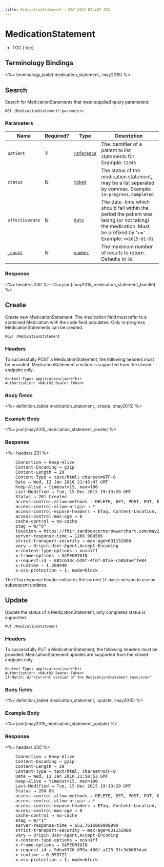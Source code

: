 ```yaml
---
title: MedicationStatement | MAY 2015 BALLOT API
---
```


# MedicationStatement

* TOC
{:toc}

## Terminology Bindings

<%= terminology_table(:medication_statement, :may2015) %>

## Search

Search for MedicationStatements that meet supplied query parameters:

    GET /MedicationStatement?:parameters

### Parameters

 Name            | Required? | Type          | Description
-----------------|-----------|---------------|------------------------------------------------------------------------------------------------------------------------------------------------------------
 `patient`       | Y         | [`reference`] | The identifier of a patient to list statements for. Example: `12345`
 `status`        | N         | [`token`]     | The status of the medication statement, may be a list separated by commas.  Example: `in-progress,completed`
 `effectivedate` | N         | [`date`]      | The date-time which should fall within the period the patient was taking (or not taking) the medication. Must be prefixed by '>='  Example: `>=2015-01-01`
 [`_count`]      | N         | [`number`]    | The maximum number of results to return. Defaults to `50`.

### Response

<%= headers 200 %>
<%= json(:may2015_medication_statement_bundle) %>

## Create

Create new MedicationStatement. The medication field must refer to a contained Medication with the code field populated.
Only in-progress MedicationStatements can be created.

    POST /MedicationStatement

### Headers

To successfully POST a MedicationStatement, the following headers must be provided. MedicationStatement creation is supported from the closed endpoint only.

    Content-Type: application/json+fhir
    Authorization: <OAuth2 Bearer Token>

### Body fields

<%= definition_table(:medication_statement, :create, :may2015) %>

### Example Body

<%= json(:may2015_medication_statement_create) %>

### Response

<%= headers 201 %>
<pre class="terminal">
    Connection → Keep-Alive
    Content-Encoding → gzip
    Content-Length → 20
    Content-Type → text/html; charset=UTF-8
    Date → Wed, 13 Jan 2016 21:45:47 GMT
    Keep-Alive → timeout=15, max=100
    Last-Modified → Tue, 15 Dec 2015 19:13:20 GMT
    Status → 201 Created
    access-control-allow-methods → DELETE, GET, POST, PUT, OPTIONS, HEAD
    access-control-allow-origin → *
    access-control-expose-headers → ETag, Content-Location, Location, X-Request-Id, WWW-Authenticate, Date
    access-control-max-age → 0
    cache-control → no-cache
    etag → W/"0"
    location → https://fhir.sandboxcernerpowerchart.com/may2015/d075cf8b-3261-481d-97e5-ba6c48d3b41f/MedicationStatement/20465903
    server-response-time → 1260.984596
    strict-transport-security → max-age=631152000
    vary → Origin,User-Agent,Accept-Encoding
    x-content-type-options → nosniff
    x-frame-options → SAMEORIGIN
    x-request-id → 682c633c-b20f-4f6f-8fae-c58b3aeffe04
    x-runtime → 1.260940
    x-xss-protection → 1; mode=block
</pre>

The `ETag` response header indicates the current `If-Match` version to use on subsequent updates.

## Update

Update the status of a MedicationStatement, only completed status is supported.

    PUT /MedicationStatement

### Headers

To successfully PUT a MedicationStatement, the following headers must be provided. MedicationStatement updates are supported from the closed endpoint only.

    Content-Type: application/json+fhir
    Authorization: <OAuth2 Bearer Token>
    If-Match: W/"<Current version of the MedicationStatement resource>"

### Body fields

<%= definition_table(:medication_statement, :update, :may2015) %>

### Example Body

<%= json(:may2015_medication_statement_update) %>

### Response

<%= headers 200 %>
<pre class="terminal">
    Connection → Keep-Alive
    Content-Encoding → gzip
    Content-Length → 20
    Content-Type → text/html; charset=UTF-8
    Date → Wed, 13 Jan 2016 21:50:53 GMT
    Keep-Alive → timeout=15, max=100
    Last-Modified → Tue, 15 Dec 2015 19:13:20 GMT
    Status → 200 OK
    access-control-allow-methods → DELETE, GET, POST, PUT, OPTIONS, HEAD
    access-control-allow-origin → *
    access-control-expose-headers → ETag, Content-Location, Location, X-Request-Id, WWW-Authenticate, Date
    access-control-max-age → 0
    cache-control → no-cache
    etag → W/"1"
    server-response-time → 653.7616069999999
    strict-transport-security → max-age=631152000
    vary → Origin,User-Agent,Accept-Encoding
    x-content-type-options → nosniff
    x-frame-options → SAMEORIGIN
    x-request-id → 9dba8326-899a-406f-a125-3fc3d6605dad
    x-runtime → 0.653722
    x-xss-protection → 1; mode=block
</pre>

[`reference`]: http://hl7.org/fhir/2015May/search.html#reference
[`token`]: http://hl7.org/fhir/2015May/search.html#token
[`date`]: http://hl7.org/fhir/2015May/search.html#date
[`_count`]: http://hl7.org/fhir/2015May/search.html#count
[`number`]: http://hl7.org/fhir/2015May/search.html#number
